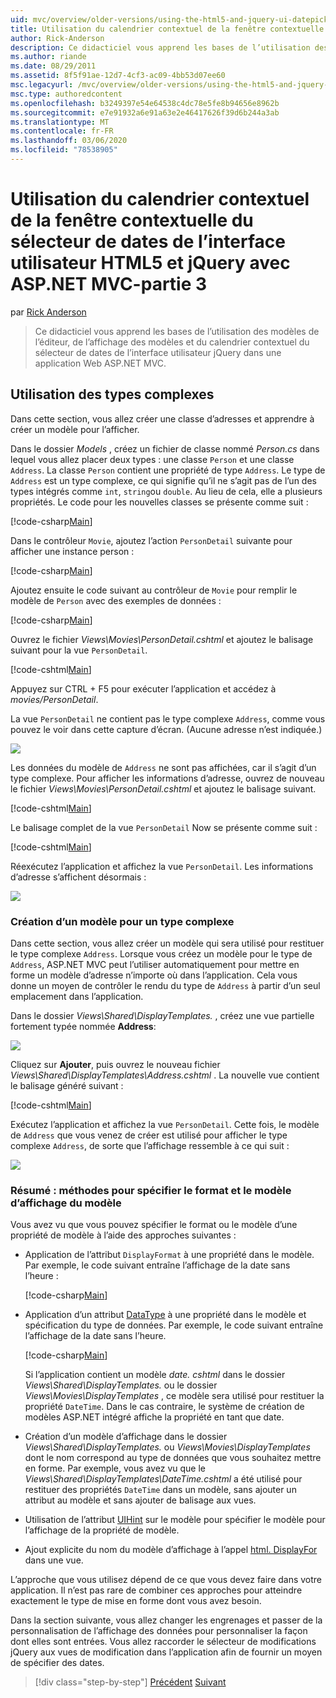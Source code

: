 ```yaml
---
uid: mvc/overview/older-versions/using-the-html5-and-jquery-ui-datepicker-popup-calendar-with-aspnet-mvc/using-the-html5-and-jquery-ui-datepicker-popup-calendar-with-aspnet-mvc-part-3
title: Utilisation du calendrier contextuel de la fenêtre contextuelle de l’interface utilisateur HTML5 et jQuery avec ASP.NET MVC-partie 3 | Microsoft Docs
author: Rick-Anderson
description: Ce didacticiel vous apprend les bases de l’utilisation des modèles de l’éditeur, de l’affichage des modèles et du calendrier contextuel du sélecteur de dates de l’interface utilisateur jQuery dans un ASP.NET MV...
ms.author: riande
ms.date: 08/29/2011
ms.assetid: 8f5f91ae-12d7-4cf3-ac09-4bb53d07ee60
msc.legacyurl: /mvc/overview/older-versions/using-the-html5-and-jquery-ui-datepicker-popup-calendar-with-aspnet-mvc/using-the-html5-and-jquery-ui-datepicker-popup-calendar-with-aspnet-mvc-part-3
msc.type: authoredcontent
ms.openlocfilehash: b3249397e54e64538c4dc78e5fe8b94656e8962b
ms.sourcegitcommit: e7e91932a6e91a63e2e46417626f39d6b244a3ab
ms.translationtype: MT
ms.contentlocale: fr-FR
ms.lasthandoff: 03/06/2020
ms.locfileid: "78538905"
---
```

# <a name="using-the-html5-and-jquery-ui-datepicker-popup-calendar-with-aspnet-mvc---part-3"></a>Utilisation du calendrier contextuel de la fenêtre contextuelle du sélecteur de dates de l’interface utilisateur HTML5 et jQuery avec ASP.NET MVC-partie 3

par [Rick Anderson](https://twitter.com/RickAndMSFT)

> Ce didacticiel vous apprend les bases de l’utilisation des modèles de l’éditeur, de l’affichage des modèles et du calendrier contextuel du sélecteur de dates de l’interface utilisateur jQuery dans une application Web ASP.NET MVC.

## <a name="working-with-complex-types"></a>Utilisation des types complexes

Dans cette section, vous allez créer une classe d’adresses et apprendre à créer un modèle pour l’afficher.

Dans le dossier *Models* , créez un fichier de classe nommé *Person.cs* dans lequel vous allez placer deux types : une classe `Person` et une classe `Address`. La classe `Person` contient une propriété de type `Address`. Le type de `Address` est un type complexe, ce qui signifie qu’il ne s’agit pas de l’un des types intégrés comme `int`, `string`ou `double`. Au lieu de cela, elle a plusieurs propriétés. Le code pour les nouvelles classes se présente comme suit :

[!code-csharp[Main](using-the-html5-and-jquery-ui-datepicker-popup-calendar-with-aspnet-mvc-part-3/samples/sample1.cs)]

Dans le contrôleur `Movie`, ajoutez l’action `PersonDetail` suivante pour afficher une instance person :

[!code-csharp[Main](using-the-html5-and-jquery-ui-datepicker-popup-calendar-with-aspnet-mvc-part-3/samples/sample2.cs)]

Ajoutez ensuite le code suivant au contrôleur de `Movie` pour remplir le modèle de `Person` avec des exemples de données :

[!code-csharp[Main](using-the-html5-and-jquery-ui-datepicker-popup-calendar-with-aspnet-mvc-part-3/samples/sample3.cs)]

Ouvrez le fichier *Views\Movies\PersonDetail.cshtml* et ajoutez le balisage suivant pour la vue `PersonDetail`.

[!code-cshtml[Main](using-the-html5-and-jquery-ui-datepicker-popup-calendar-with-aspnet-mvc-part-3/samples/sample4.cshtml)]

Appuyez sur CTRL + F5 pour exécuter l’application et accédez à *movies/PersonDetail*.

La vue `PersonDetail` ne contient pas le type complexe `Address`, comme vous pouvez le voir dans cette capture d’écran. (Aucune adresse n’est indiquée.)

![](using-the-html5-and-jquery-ui-datepicker-popup-calendar-with-aspnet-mvc-part-3/_static/image1.png)

Les données du modèle de `Address` ne sont pas affichées, car il s’agit d’un type complexe. Pour afficher les informations d’adresse, ouvrez de nouveau le fichier *Views\Movies\PersonDetail.cshtml* et ajoutez le balisage suivant.

[!code-cshtml[Main](using-the-html5-and-jquery-ui-datepicker-popup-calendar-with-aspnet-mvc-part-3/samples/sample5.cshtml)]

Le balisage complet de la vue `PersonDetail` Now se présente comme suit :

[!code-cshtml[Main](using-the-html5-and-jquery-ui-datepicker-popup-calendar-with-aspnet-mvc-part-3/samples/sample6.cshtml)]

Réexécutez l’application et affichez la vue `PersonDetail`. Les informations d’adresse s’affichent désormais :

![](using-the-html5-and-jquery-ui-datepicker-popup-calendar-with-aspnet-mvc-part-3/_static/image2.png)

### <a name="creating-a-template-for-a-complex-type"></a>Création d’un modèle pour un type complexe

Dans cette section, vous allez créer un modèle qui sera utilisé pour restituer le type complexe `Address`. Lorsque vous créez un modèle pour le type de `Address`, ASP.NET MVC peut l’utiliser automatiquement pour mettre en forme un modèle d’adresse n’importe où dans l’application. Cela vous donne un moyen de contrôler le rendu du type de `Address` à partir d’un seul emplacement dans l’application.

Dans le dossier *Views\Shared\DisplayTemplates.* , créez une vue partielle fortement typée nommée **Address**:

![](using-the-html5-and-jquery-ui-datepicker-popup-calendar-with-aspnet-mvc-part-3/_static/image3.png)

Cliquez sur **Ajouter**, puis ouvrez le nouveau fichier *Views\Shared\DisplayTemplates\Address.cshtml* . La nouvelle vue contient le balisage généré suivant :

[!code-cshtml[Main](using-the-html5-and-jquery-ui-datepicker-popup-calendar-with-aspnet-mvc-part-3/samples/sample7.cshtml)]

Exécutez l’application et affichez la vue `PersonDetail`. Cette fois, le modèle de `Address` que vous venez de créer est utilisé pour afficher le type complexe `Address`, de sorte que l’affichage ressemble à ce qui suit :

![](using-the-html5-and-jquery-ui-datepicker-popup-calendar-with-aspnet-mvc-part-3/_static/image4.png)

### <a name="summary-ways-to-specify-the-model-display-format-and-template"></a>Résumé : méthodes pour spécifier le format et le modèle d’affichage du modèle

Vous avez vu que vous pouvez spécifier le format ou le modèle d’une propriété de modèle à l’aide des approches suivantes :

- Application de l’attribut `DisplayFormat` à une propriété dans le modèle. Par exemple, le code suivant entraîne l’affichage de la date sans l’heure :

    [!code-csharp[Main](using-the-html5-and-jquery-ui-datepicker-popup-calendar-with-aspnet-mvc-part-3/samples/sample8.cs)]
- Application d’un attribut [DataType](https://msdn.microsoft.com/library/system.componentmodel.dataannotations.datatype.aspx) à une propriété dans le modèle et spécification du type de données. Par exemple, le code suivant entraîne l’affichage de la date sans l’heure.

    [!code-csharp[Main](using-the-html5-and-jquery-ui-datepicker-popup-calendar-with-aspnet-mvc-part-3/samples/sample9.cs)]

    Si l’application contient un modèle *date. cshtml* dans le dossier *Views\Shared\DisplayTemplates.* ou le dossier *Views\Movies\DisplayTemplates* , ce modèle sera utilisé pour restituer la propriété `DateTime`. Dans le cas contraire, le système de création de modèles ASP.NET intégré affiche la propriété en tant que date.
- Création d’un modèle d’affichage dans le dossier *Views\Shared\DisplayTemplates.* ou *Views\Movies\DisplayTemplates* dont le nom correspond au type de données que vous souhaitez mettre en forme. Par exemple, vous avez vu que le *Views\Shared\DisplayTemplates\DateTime.cshtml* a été utilisé pour restituer des propriétés `DateTime` dans un modèle, sans ajouter un attribut au modèle et sans ajouter de balisage aux vues.
- Utilisation de l’attribut [UIHint](https://msdn.microsoft.com/library/system.componentmodel.dataannotations.uihintattribute.uihint.aspx) sur le modèle pour spécifier le modèle pour l’affichage de la propriété de modèle.
- Ajout explicite du nom du modèle d’affichage à l’appel [html. DisplayFor](https://msdn.microsoft.com/library/ee407420.aspx) dans une vue.

L’approche que vous utilisez dépend de ce que vous devez faire dans votre application. Il n’est pas rare de combiner ces approches pour atteindre exactement le type de mise en forme dont vous avez besoin.

Dans la section suivante, vous allez changer les engrenages et passer de la personnalisation de l’affichage des données pour personnaliser la façon dont elles sont entrées. Vous allez raccorder le sélecteur de modifications jQuery aux vues de modification dans l’application afin de fournir un moyen de spécifier des dates.

> [!div class="step-by-step"]
> [Précédent](using-the-html5-and-jquery-ui-datepicker-popup-calendar-with-aspnet-mvc-part-2.md)
> [Suivant](using-the-html5-and-jquery-ui-datepicker-popup-calendar-with-aspnet-mvc-part-4.md)
